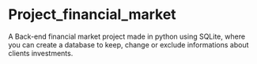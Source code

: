 # Project_financial_market
A Back-end financial market project made in python using SQLite, where you can create a database to keep, change or exclude informations about clients investments.
